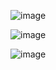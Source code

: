 ![image](https://github.com/user-attachments/assets/7312fa10-34a0-4ede-ac6c-b213c2f55d90)

![image](https://github.com/user-attachments/assets/226428eb-664b-4353-ae04-85694c3185b7)

![image](https://github.com/user-attachments/assets/dcf7c93d-2a1f-4a4f-9172-f58c0bd4b4a5)
